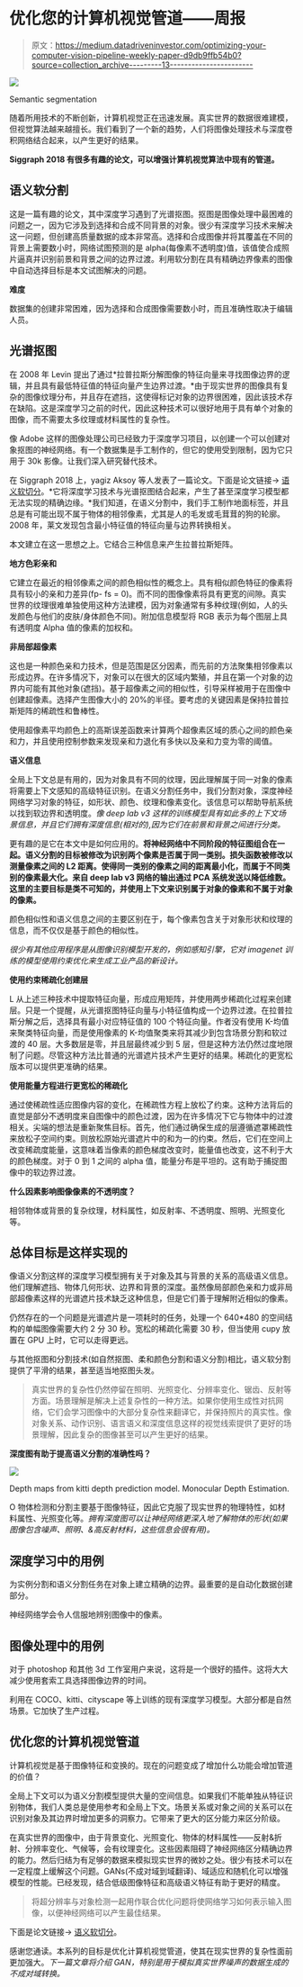 # 优化您的计算机视觉管道——周报

> 原文：<https://medium.datadriveninvestor.com/optimizing-your-computer-vision-pipeline-weekly-paper-d9db9ffb54b0?source=collection_archive---------13----------------------->

![](img/495a59c8a2847f0758e6343d0ac35efd.png)

Semantic segmentation

随着所用技术的不断创新，计算机视觉正在迅速发展。真实世界的数据很难建模，但视觉算法越来越擅长。我们看到了一个新的趋势，人们将图像处理技术与深度卷积网络结合起来，以产生更好的结果。

**Siggraph 2018 有很多有趣的论文，可以增强计算机视觉算法中现有的管道。**

## 语义软分割

这是一篇有趣的论文，其中深度学习遇到了光谱抠图。抠图是图像处理中最困难的问题之一，因为它涉及到选择和合成不同背景的对象。很少有深度学习技术来解决这一问题，但创建高质量数据的成本非常高。选择和合成图像并将其覆盖在不同的背景上需要数小时，网络试图预测的是 alpha(每像素不透明度)值，该值使合成照片逼真并识别前景和背景之间的边界过渡。利用软分割在具有精确边界像素的图像中自动选择目标是本文试图解决的问题。

**难度**

数据集的创建非常困难，因为选择和合成图像需要数小时，而且准确性取决于编辑人员。

## 光谱抠图

在 2008 年 Levin 提出了通过*拉普拉斯分解图像的特征向量来寻找图像边界的逻辑，并且具有最低特征值的特征向量产生边界过渡。*由于现实世界的图像具有复杂的图像纹理分布，并且存在遮挡，这使得标记对象的边界很困难，因此该技术存在缺陷。这是深度学习之前的时代，因此这种技术可以很好地用于具有单个对象的图像，而不需要太多纹理或材料属性的复杂性。

像 Adobe 这样的图像处理公司已经致力于深度学习项目，以创建一个可以创建对象抠图的神经网络。有一个数据集是手工制作的，但它的使用受到限制，因为它只用于 30k 影像。让我们深入研究替代技术。

在 Siggraph 2018 上，yagiz Aksoy 等人发表了一篇论文。下面是论文链接-> [语义软切分](http://people.inf.ethz.ch/aksoyy/papers/TOG18-sss.pdf)。*它将深度学习技术与光谱抠图结合起来，产生了甚至深度学习模型都无法实现的精确边缘。*我们知道，在语义分割中，我们手工制作地面标签，并且总是有可能出现不属于物体的相邻像素，尤其是人的毛发或毛茸茸的狗的轮廓。2008 年，莱文发现包含最小特征值的特征向量与边界转换相关。

本文建立在这一思想之上。它结合三种信息来产生拉普拉斯矩阵。

**地方色彩亲和**

它建立在最近的相邻像素之间的颜色相似性的概念上。具有相似颜色特征的像素将具有较小的亲和力差异(fp- fs = 0)。而不同的图像像素将具有更宽的间隙。真实世界的纹理很难单独使用这种方法建模，因为对象通常有多种纹理(例如，人的头发颜色与他们的皮肤/身体颜色不同)。附加信息模型将 RGB 表示为每个图层上具有透明度 Alpha 值的像素的加权和。

**非局部超像素**

这也是一种颜色亲和力技术，但是范围是区分因素，而先前的方法聚集相邻像素以形成边界。在许多情况下，对象可以在很大的区域内繁殖，并且在第一个对象的边界内可能有其他对象(遮挡)。基于超像素之间的相似性，引导采样被用于在图像中创建超像素。选择产生图像大小的 20%的半径。要考虑的关键因素是保持拉普拉斯矩阵的稀疏性和鲁棒性。

使用超像素平均颜色上的高斯误差函数来计算两个超像素区域的质心之间的颜色亲和力，并且使用控制参数来发现亲和力退化有多快以及亲和力变为零的阈值。

**语义信息**

全局上下文总是有用的，因为对象具有不同的纹理，因此理解属于同一对象的像素将需要上下文感知的高级特征识别。在语义分割任务中，我们分割对象，深度神经网络学习对象的特征，如形状、颜色、纹理和像素变化。该信息可以帮助导航系统以找到软边界和透明度。*像 deep lab v3 这样的训练模型具有如此多的上下文场景信息，并且它们拥有深度信息(相对的),因为它们在前景和背景之间进行分类。*

更有趣的是它在本文中是如何应用的。**将神经网络中不同阶段的特征图组合在一起。语义分割的目标被修改为识别两个像素是否属于同一类别。损失函数被修改以测量像素之间的 L2 距离。使得同一类别的像素之间的距离最小化，而属于不同类别的像素最大化。来自 deep lab v3 网络的输出通过 PCA 系统发送以降低维数。这里的主要目标是类不可知的，并使用上下文来识别属于对象的像素和不属于对象的像素。**

颜色相似性和语义信息之间的主要区别在于，每个像素包含关于对象形状和纹理的信息，而不仅仅是基于颜色的相似性。

*很少有其他应用程序是从图像识别模型开发的，例如感知引擎，它对 imagenet 训练的模型使用约束优化来生成工业产品的新设计。*

**使用约束稀疏化创建层**

L 从上述三种技术中提取特征向量，形成应用矩阵，并使用两步稀疏化过程来创建层。只是一个提醒，从光谱抠图特征向量与小特征值构成一个边界过渡。在拉普拉斯分解之后，选择具有最小对应特征值的 100 个特征向量。作者没有使用 K-均值来聚类特征向量，而是使用像素的 K-均值聚类来将其减少到包含场景分割和软过渡的 40 层。大多数层是零，并且层最终减少到 5 层，但是这种方法仍然过度地限制了问题。尽管这种方法比普通的光谱遮片技术产生更好的结果。稀疏化的更宽松版本可以提供更准确的结果。

**使用能量方程进行更宽松的稀疏化**

通过使稀疏性适应图像内容的变化，在稀疏性方程上放松了约束。这种方法背后的直觉是部分不透明度来自图像中的颜色过渡，因为在许多情况下它与物体中的过渡相关。尖端的想法是重新聚焦目标。首先，他们通过确保生成的层遵循遮罩稀疏性来放松子空间约束。则放松原始光谱遮片中的和为一的约束。然后，它们在空间上改变稀疏度能量，这意味着当像素的颜色梯度改变时，能量值也改变，这不利于大的颜色梯度。对于 0 到 1 之间的 alpha 值，能量分布是平坦的。这有助于捕捉图像中的软边界过渡。

**什么因素影响图像像素的不透明度？**

相邻物体或背景的复杂纹理，材料属性，如反射率、不透明度、照明、光照变化等。

## 总体目标是这样实现的

像语义分割这样的深度学习模型拥有关于对象及其与背景的关系的高级语义信息。他们理解遮挡、物体几何形状、边界和背景的深度。虽然像局部颜色亲和力或非局部超像素这样的光谱遮片技术缺乏这种信息，但是它们善于理解附近相似的像素。

仍然存在的一个问题是光谱遮片是一项耗时的任务，处理一个 640*480 的空间结构的单幅图像需要大约 2 分 30 秒。宽松的稀疏化需要 30 秒，但当使用 cupy 放置在 GPU 上时，它可以走得更远。

与其他抠图和分割技术(如自然抠图、柔和颜色分割和语义分割)相比，语义软分割提供了平滑的结果，甚至适当地抠图头发。

> 真实世界的复杂性仍然停留在照明、光照变化、分辨率变化、锯齿、反射等方面。场景理解是解决上述复杂性的一种方法。如果你使用生成性对抗网络，它们会学习图像中的大部分复杂性来翻译它，并保持照片的真实性。像对象关系、动作识别、语言语义和深度信息这样的视觉线索提供了更好的场景理解，因此复杂的图像甚至可以产生更好的结果。

**深度图有助于提高语义分割的准确性吗？**

![](img/2d82cded32086ee15ab0e87731af1d31.png)

Depth maps from kitti depth prediction model. Monocular Depth Estimation.

O 物体检测和分割主要基于图像特征，因此它克服了现实世界的物理特性，如材料属性、光照变化等。*拥有深度图可以让神经网络更深入地了解物体的形状(如果图像包含噪声、照明、&高反射材料，这些信息会很有用)。*

## 深度学习中的用例

为实例分割和语义分割任务在对象上建立精确的边界。最重要的是自动化数据创建部分。

神经网络学会令人信服地辨别图像中的像素。

## 图像处理中的用例

对于 photoshop 和其他 3d 工作室用户来说，这将是一个很好的插件。这将大大减少使用套索工具选择图像边界的时间。

利用在 COCO、kitti、cityscape 等上训练的现有深度学习模型。大部分都是自然场景。它加快了生产过程。

## 优化您的计算机视觉管道

计算机视觉是基于图像特征和变换的。现在的问题变成了增加什么功能会增加管道的价值？

全局上下文可以为语义分割模型提供大量的空间信息。如果我们不能单独从特征识别物体，我们人类总是使用参考和全局上下文。场景关系或对象之间的关系可以在识别对象及其边界时增加更多的洞察力。它带来了更大的区分能力来区分阶级。

在真实世界的图像中，由于背景变化、光照变化、物体的材料属性——反射&折射、分辨率变化、气候等，会有纹理变化。这些因素阻碍了神经网络区分精确边界的能力。然后归结为有足够的数据来模拟现实世界的微妙之处。很少有技术可以在一定程度上缓解这个问题。GANs(不成对域到域翻译)、域适应和随机化可以增强模型的性能。已经发现，结合低级图像特征和高级语义特征有助于更好的精度。

> 将超分辨率与对象检测一起用作联合优化问题将使网络学习如何表示输入图像，以便神经网络可以产生最佳结果。

下面是论文链接-> [语义软切分](http://people.inf.ethz.ch/aksoyy/papers/TOG18-sss.pdf)。

感谢您通读。本系列的目标是优化计算机视觉管道，使其在现实世界的复杂性面前更加强大。*下一篇文章将介绍 GAN，特别是用于模拟真实世界噪声的数据生成的不成对域转换。*